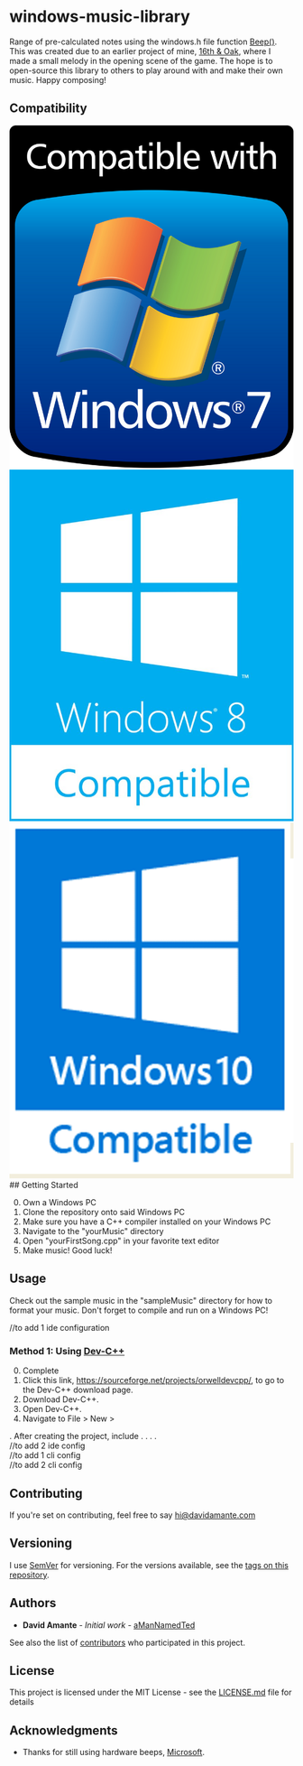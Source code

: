 # windows-music-library

Range of pre-calculated notes using the windows.h file function [Beep()](https://msdn.microsoft.com/en-us/library/windows/desktop/ms679277(v=vs.85).aspx). This was created due to an earlier project of mine, [16th & Oak](https://github.com/aManNamedTed/16th-Oak), where I made a small melody in the opening scene of the game. The hope is to open-source this library to others to play around with and make their own music. Happy composing!

## Compatibility
<!-- .compat_img height="128" width="128" -->
<!--[win7comp](img/win_7_compat_icon.png) ![win8comp](img/win_7_compat_icon.png) ![win10comp](img/win_10_compat_icon.png)-->

<span>
<img class="compat_img" src="img/win_7_compat_icon.png"/>
<img class="compat_img" src="img/win_8_compat_icon.png"/>
<img class="compat_img" src="img/win_10_compat_icon.png"/>
</span>
## Getting Started

0. Own a Windows PC
1. Clone the repository onto said Windows PC
2. Make sure you have a C++ compiler installed on your Windows PC
3. Navigate to the "yourMusic" directory
4. Open "yourFirstSong.cpp" in your favorite text editor
5. Make music! Good luck!

## Usage

Check out the sample music in the "sampleMusic" directory for how to format your music.
Don't forget to compile and run on a Windows PC!

//to add 1 ide configuration
### Method 1: Using [Dev-C++](https://sourceforge.net/projects/orwelldevcpp/)

0. Complete 
1. Click this link, https://sourceforge.net/projects/orwelldevcpp/, to go to the Dev-C++ download page.
2. Download Dev-C++.
3. Open Dev-C++.
4. Navigate to File > New > 

. After creating the project, include
.
.
.
.
<br/>
//to add 2 ide config
<br/>
//to add 1 cli config
<br/>
//to add 2 cli config

## Contributing

If you're set on contributing, feel free to say hi@davidamante.com

## Versioning

I use [SemVer](http://semver.org/) for versioning. For the versions available, see the [tags on this repository](https://github.com/aManNamedTed/windows-music-library/tags). 

## Authors

* **David Amante** - *Initial work* - [aManNamedTed](https://github.com/aManNamedTed)

See also the list of [contributors](https://github.com/your/project/contributors) who participated in this project.

## License

This project is licensed under the MIT License - see the [LICENSE.md](LICENSE.md) file for details

## Acknowledgments

* Thanks for still using hardware beeps, [Microsoft](https://github.com/Microsoft).
